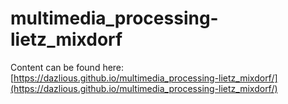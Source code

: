 # multimedia_processing-lietz_mixdorf

Content can be found here: [https://dazlious.github.io/multimedia_processing-lietz_mixdorf/](https://dazlious.github.io/multimedia_processing-lietz_mixdorf/)
